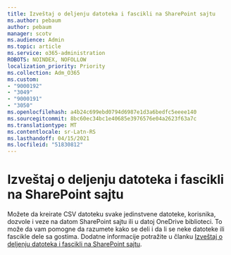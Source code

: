 ```yaml
---
title: Izveštaj o deljenju datoteka i fascikli na SharePoint sajtu
ms.author: pebaum
author: pebaum
manager: scotv
ms.audience: Admin
ms.topic: article
ms.service: o365-administration
ROBOTS: NOINDEX, NOFOLLOW
localization_priority: Priority
ms.collection: Adm_O365
ms.custom:
- "9000192"
- "3049"
- "9000191"
- "3050"
ms.openlocfilehash: a4b24c699ebd0794d6987e1d3a6bedfc5eeee140
ms.sourcegitcommit: 8bc60ec34bc1e40685e3976576e04a2623f63a7c
ms.translationtype: MT
ms.contentlocale: sr-Latn-RS
ms.lasthandoff: 04/15/2021
ms.locfileid: "51830812"
---
```

# <a name="report-on-file-and-folder-sharing-in-a-sharepoint-site"></a>Izveštaj o deljenju datoteka i fascikli na SharePoint sajtu

Možete da kreirate CSV datoteku svake jedinstvene datoteke, korisnika, dozvole i veze na datom SharePoint sajtu ili u datoj OneDrive biblioteci. To može da vam pomogne da razumete kako se deli i da li se neke datoteke ili fascikle dele sa gostima. Dodatne informacije potražite u članku [Izveštaj o deljenju datoteka i fascikli na SharePoint sajtu](https://docs.microsoft.com/sharepoint/sharing-reports).
